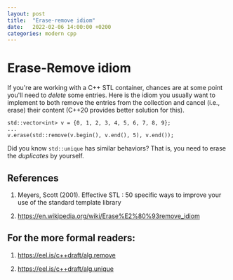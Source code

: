 ```yaml
---
layout: post
title:  "Erase-remove idiom"
date:   2022-02-06 14:00:00 +0200
categories: modern cpp
---
```

# Erase-Remove idiom
If you're are working with a C++ STL container, chances are at some point you'll need to _delete_ some entries.
Here is the idiom you usually want to implement to both remove the entries from the collection and cancel (i.e., erase) their content (C++20 provides better solution for this).
```
std::vector<int> v = {0, 1, 2, 3, 4, 5, 6, 7, 8, 9};
...
v.erase(std::remove(v.begin(), v.end(), 5), v.end());
```

Did you know `std::unique` has similar behaviors? That is, you need to erase the _duplicates_ by yourself.


## References

1) Meyers, Scott (2001). Effective STL : 50 specific ways to improve your use of the standard template library

2) https://en.wikipedia.org/wiki/Erase%E2%80%93remove_idiom


## For the more formal readers: 

1) https://eel.is/c++draft/alg.remove

2) https://eel.is/c++draft/alg.unique